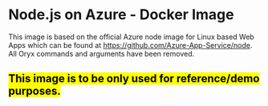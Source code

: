 # Node.js on Azure - Docker Image

This image is based on the official Azure node image for Linux based Web Apps which can be found at https://github.com/Azure-App-Service/node. All Oryx commands and arguments have been removed.


## <mark>This image is to be only used for reference/demo purposes.</mark>